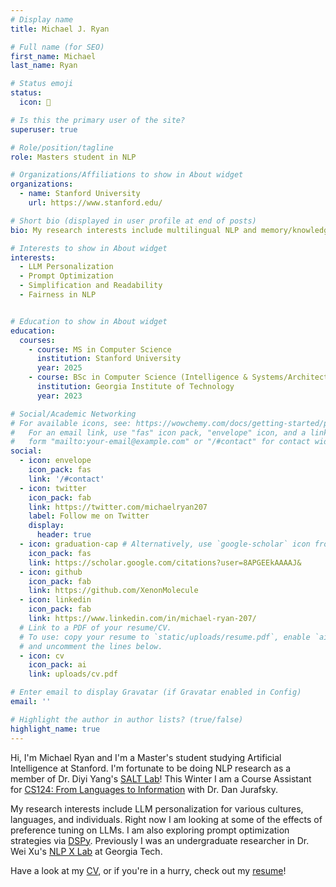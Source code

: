 ```yaml
---
# Display name
title: Michael J. Ryan

# Full name (for SEO)
first_name: Michael
last_name: Ryan

# Status emoji
status:
  icon: 👾

# Is this the primary user of the site?
superuser: true

# Role/position/tagline
role: Masters student in NLP

# Organizations/Affiliations to show in About widget
organizations:
  - name: Stanford University
    url: https://www.stanford.edu/

# Short bio (displayed in user profile at end of posts)
bio: My research interests include multilingual NLP and memory/knowledge modeling

# Interests to show in About widget
interests:
  - LLM Personalization
  - Prompt Optimization
  - Simplification and Readability
  - Fairness in NLP


# Education to show in About widget
education:
  courses:
    - course: MS in Computer Science
      institution: Stanford University
      year: 2025
    - course: BSc in Computer Science (Intelligence & Systems/Architecture)
      institution: Georgia Institute of Technology
      year: 2023

# Social/Academic Networking
# For available icons, see: https://wowchemy.com/docs/getting-started/page-builder/#icons
#   For an email link, use "fas" icon pack, "envelope" icon, and a link in the
#   form "mailto:your-email@example.com" or "/#contact" for contact widget.
social:
  - icon: envelope
    icon_pack: fas
    link: '/#contact'
  - icon: twitter
    icon_pack: fab
    link: https://twitter.com/michaelryan207
    label: Follow me on Twitter
    display:
      header: true
  - icon: graduation-cap # Alternatively, use `google-scholar` icon from `ai` icon pack
    icon_pack: fas
    link: https://scholar.google.com/citations?user=8APGEEkAAAAJ&
  - icon: github
    icon_pack: fab
    link: https://github.com/XenonMolecule
  - icon: linkedin
    icon_pack: fab
    link: https://www.linkedin.com/in/michael-ryan-207/
  # Link to a PDF of your resume/CV.
  # To use: copy your resume to `static/uploads/resume.pdf`, enable `ai` icons in `params.yaml`,
  # and uncomment the lines below.
  - icon: cv
    icon_pack: ai
    link: uploads/cv.pdf

# Enter email to display Gravatar (if Gravatar enabled in Config)
email: ''

# Highlight the author in author lists? (true/false)
highlight_name: true
---
```


Hi, I'm Michael Ryan and I'm a Master's student studying Artificial Intelligence at Stanford.  I'm fortunate to be doing NLP research as a member of Dr. Diyi Yang's [SALT Lab](https://cs.stanford.edu/~diyiy/group.html)!  This Winter I am a Course Assistant for [CS124: From Languages to Information](https://web.stanford.edu/class/cs124/) with Dr. Dan Jurafsky.

My research interests include LLM personalization for various cultures, languages, and individuals.  Right now I am looking at some of the effects of preference tuning on LLMs.  I am also exploring prompt optimization strategies via [DSPy](https://github.com/stanfordnlp/dspy/tree/main). Previously I was an undergraduate researcher in Dr. Wei Xu's [NLP X Lab](https://cocoxu.github.io/#advise) at Georgia Tech.

Have a look at my [CV](/uploads/cv.pdf), or if you're in a hurry, check out my [resume](/uploads/resume.pdf)!